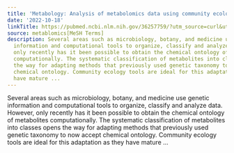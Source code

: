 ```yaml
---
title: 'Metabology: Analysis of metabolomics data using community ecology tools'
date: '2022-10-18'
linkTitle: https://pubmed.ncbi.nlm.nih.gov/36257759/?utm_source=curl&utm_medium=rss&utm_campaign=pubmed-2&utm_content=1Zkrxt7ktlCbHBXEV3v65xxSnkSWNsJ1A6Fq3gBniKhGfIUslK&fc=20210907212339&ff=20221020212840&v=2.17.8
source: metablomics[MeSH Terms]
description: Several areas such as microbiology, botany, and medicine use genetic
  information and computational tools to organize, classify and analyze data. However,
  only recently has it been possible to obtain the chemical ontology of metabolites
  computationally. The systematic classification of metabolites into classes opens
  the way for adapting methods that previously used genetic taxonomy to now accept
  chemical ontology. Community ecology tools are ideal for this adaptation as they
  have mature ...
---
```

Several areas such as microbiology, botany, and medicine use genetic information and computational tools to organize, classify and analyze data. However, only recently has it been possible to obtain the chemical ontology of metabolites computationally. The systematic classification of metabolites into classes opens the way for adapting methods that previously used genetic taxonomy to now accept chemical ontology. Community ecology tools are ideal for this adaptation as they have mature ...